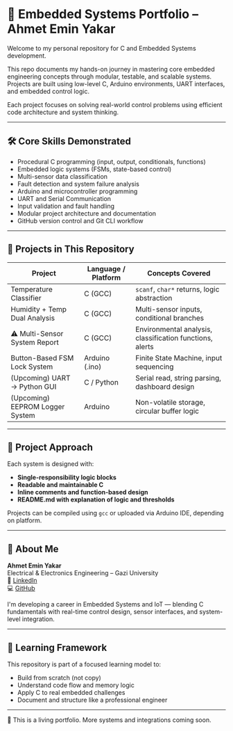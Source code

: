# 🚀 Embedded Systems Portfolio – Ahmet Emin Yakar

Welcome to my personal repository for C and Embedded Systems development.

This repo documents my hands-on journey in mastering core embedded engineering concepts through modular, testable, and scalable systems. Projects are built using low-level C, Arduino environments, UART interfaces, and embedded control logic.

Each project focuses on solving real-world control problems using efficient code architecture and system thinking.

---

## 🛠️ Core Skills Demonstrated

- Procedural C programming (input, output, conditionals, functions)
- Embedded logic systems (FSMs, state-based control)
- Multi-sensor data classification
- Fault detection and system failure analysis
- Arduino and microcontroller programming
- UART and Serial Communication
- Input validation and fault handling
- Modular project architecture and documentation
- GitHub version control and Git CLI workflow

---

## 📂 Projects in This Repository

| Project                            | Language / Platform | Concepts Covered                                       |
|------------------------------------|----------------------|--------------------------------------------------------|
| Temperature Classifier             | C (GCC)              | `scanf`, `char*` returns, logic abstraction            |
| Humidity + Temp Dual Analysis      | C (GCC)              | Multi-sensor inputs, conditional branches              |
| ⚠️ Multi-Sensor System Report      | C (GCC)              | Environmental analysis, classification functions, alerts |
| Button-Based FSM Lock System       | Arduino (.ino)       | Finite State Machine, input sequencing                 |
| (Upcoming) UART → Python GUI       | C / Python           | Serial read, string parsing, dashboard design          |
| (Upcoming) EEPROM Logger System    | Arduino              | Non-volatile storage, circular buffer logic            |

---

## 📌 Project Approach

Each system is designed with:
- **Single-responsibility logic blocks**
- **Readable and maintainable C**
- **Inline comments and function-based design**
- **README.md with explanation of logic and thresholds**

Projects can be compiled using `gcc` or uploaded via Arduino IDE, depending on platform.

---

## 👤 About Me

**Ahmet Emin Yakar**  
Electrical & Electronics Engineering – Gazi University  
🔗 [LinkedIn](https://www.linkedin.com/in/ahmet-emin-yakar-bbb6732a6/)  
💻 [GitHub](https://github.com/ahmeteminyakar)

I'm developing a career in Embedded Systems and IoT — blending C fundamentals with real-time control design, sensor interfaces, and system-level integration.

---

## 🧠 Learning Framework

This repository is part of a focused learning model to:
- Build from scratch (not copy)
- Understand code flow and memory logic
- Apply C to real embedded challenges
- Document and structure like a professional engineer

---

📌 This is a living portfolio. More systems and integrations coming soon.



